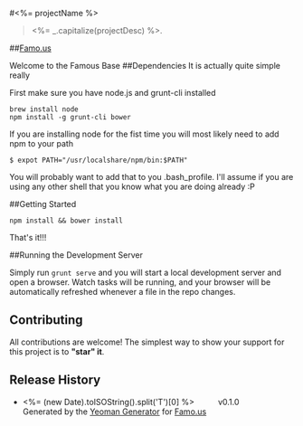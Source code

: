 #<%= projectName %>                                                                                                               
> <%= _.capitalize(projectDesc) %>.

##[Famo.us](http://famo.us)

Welcome to the Famous Base
##Dependencies
It is actually quite simple really

First make sure you have node.js and grunt-cli installed

```
brew install node
npm install -g grunt-cli bower
```

If you are installing node for the fist time you will most likely need to add npm to your path

```
$ expot PATH="/usr/localshare/npm/bin:$PATH"
```

You will probably want to add that to you .bash_profile.  I'll assume if you are using any other shell that you know what you are doing already :P

##Getting Started

```
npm install && bower install
```

That's it!!!

##Running the Development Server

Simply run ```grunt serve``` and you will start a local development server and open a browser.  Watch tasks will be running, and your browser will be automatically refreshed whenever a file in the repo changes.


## Contributing
All contributions are welcome! The simplest way to show your support for this project is to **"star" it**.

## Release History
 * <%= (new Date).toISOString().split('T')[0] %>   v0.1.0   Generated by the [Yeoman Generator](https://github.com/famous/generator-famous) for [Famo.us](http://famo.us)